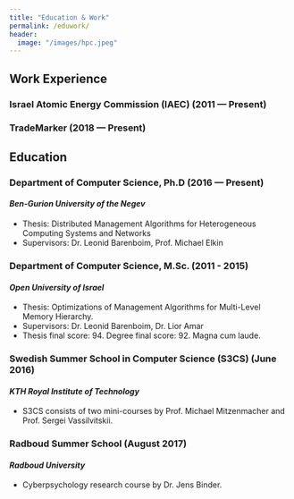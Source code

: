 ```yaml
---
title: "Education & Work"
permalink: /eduwork/
header:
  image: "/images/hpc.jpeg"
---
```

## Work Experience

### Israel Atomic Energy Commission (IAEC) (2011 — Present)
### TradeMarker (2018 — Present)

## Education

### Department of Computer Science, Ph.D (2016 — Present)
#### _Ben-Gurion University of the Negev_
* Thesis: Distributed Management Algorithms for Heterogeneous Computing Systems and Networks
* Supervisors: Dr. Leonid Barenboim, Prof. Michael Elkin

### Department of Computer Science, M.Sc. (2011 - 2015)
#### _Open University of Israel_
* Thesis: Optimizations of Management Algorithms for Multi-Level Memory Hierarchy.
* Supervisors: Dr. Leonid Barenboim, Dr. Lior Amar
* Thesis final score: 94. Degree final score: 92. Magna cum laude.

### Swedish Summer School in Computer Science (S3CS) (June 2016)

#### _KTH Royal Institute of Technology_
* S3CS consists of two mini-courses by Prof. Michael Mitzenmacher and Prof. Sergei Vassilvitskii.

### Radboud Summer School (August 2017)
#### _Radboud University_
* Cyberpsychology research course by Dr. Jens Binder.
